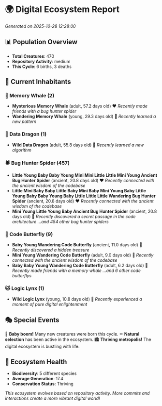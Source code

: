 # 🌍 Digital Ecosystem Report
*Generated on 2025-10-28 12:28:00*

## 📊 Population Overview
- **Total Creatures**: 470
- **Repository Activity**: medium
- **This Cycle**: 6 births, 3 deaths

## 👥 Current Inhabitants

### 🐋 Memory Whale (2)
- **Mysterious Memory Whale** (adult, 57.2 days old) ❤️
  *Recently made friends with a bug hunter spider*
- **Wandering Memory Whale** (young, 29.3 days old) 💛
  *Recently learned a new pattern*

### 🐉 Data Dragon (1)
- **Wild Data Dragon** (adult, 55.8 days old) 💛
  *Recently learned a new algorithm*

### 🕷️ Bug Hunter Spider (457)
- **Little Young Baby Baby Young Mini Mini Little Little Mini Young Ancient Bug Hunter Spider** (ancient, 20.8 days old) ❤️
  *Recently connected with the ancient wisdom of the codebase*
- **Little Mini Baby Baby Little Baby Mini Baby Mini Young Baby Little Young Baby Baby Young Baby Little Little Little Wandering Bug Hunter Spider** (ancient, 20.8 days old) ❤️
  *Recently connected with the ancient wisdom of the codebase*
- **Mini Young Little Young Baby Ancient Bug Hunter Spider** (ancient, 20.8 days old) 💛
  *Recently discovered a secret passage in the code architecture*
  *...and 454 other bug hunter spiders*

### 🦋 Code Butterfly (9)
- **Baby Young Wandering Code Butterfly** (ancient, 11.0 days old) 💛
  *Recently discovered a hidden treasure*
- **Mini Young Wandering Code Butterfly** (adult, 9.0 days old) 💚
  *Recently connected with the ancient wisdom of the codebase*
- **Baby Baby Young Wandering Code Butterfly** (adult, 6.2 days old) 💚
  *Recently made friends with a memory whale*
  *...and 6 other code butterflys*

### 🐱 Logic Lynx (1)
- **Wild Logic Lynx** (young, 10.8 days old) 💚
  *Recently experienced a moment of pure digital enlightenment*

## 🎭 Special Events

🎉 **Baby boom!** Many new creatures were born this cycle.
⚰️ **Natural selection** has been active in the ecosystem.
🏙️ **Thriving metropolis!** The digital ecosystem is bustling with life.

## 🔬 Ecosystem Health
- **Biodiversity**: 5 different species
- **Average Generation**: 17.4
- **Conservation Status**: Thriving

*This ecosystem evolves based on repository activity. More commits and interactions create a more vibrant digital world!*